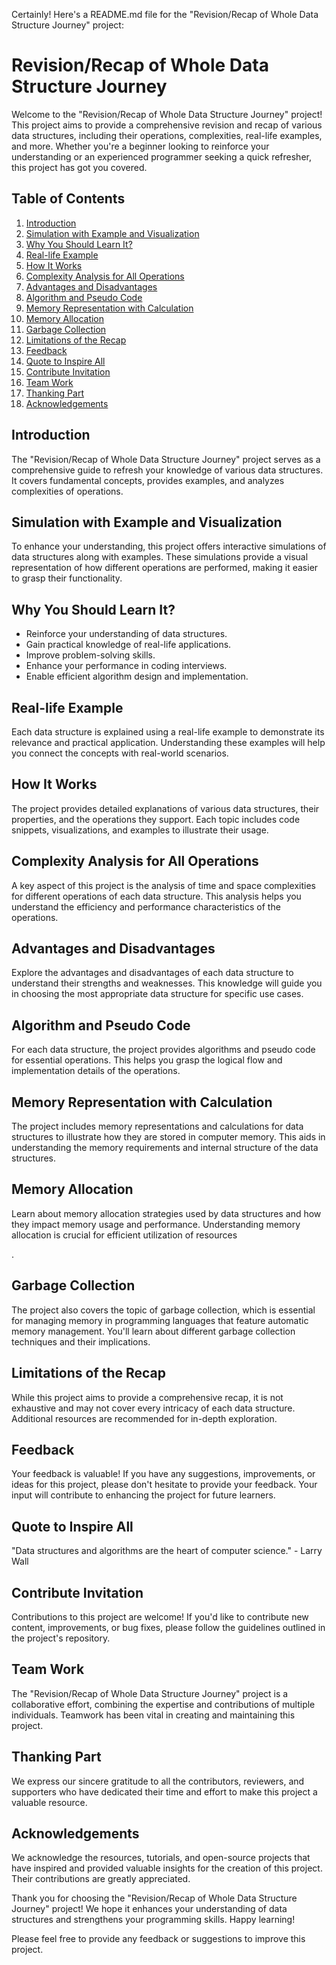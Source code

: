 Certainly! Here's a README.md file for the "Revision/Recap of Whole Data Structure Journey" project:

# Revision/Recap of Whole Data Structure Journey

Welcome to the "Revision/Recap of Whole Data Structure Journey" project! This project aims to provide a comprehensive revision and recap of various data structures, including their operations, complexities, real-life examples, and more. Whether you're a beginner looking to reinforce your understanding or an experienced programmer seeking a quick refresher, this project has got you covered.

## Table of Contents

1. [Introduction](#introduction)
2. [Simulation with Example and Visualization](#simulation-with-example-and-visualization)
3. [Why You Should Learn It?](#why-you-should-learn-it)
4. [Real-life Example](#real-life-example)
5. [How It Works](#how-it-works)
6. [Complexity Analysis for All Operations](#complexity-analysis-for-all-operations)
7. [Advantages and Disadvantages](#advantages-and-disadvantages)
8. [Algorithm and Pseudo Code](#algorithm-and-pseudo-code)
9. [Memory Representation with Calculation](#memory-representation-with-calculation)
10. [Memory Allocation](#memory-allocation)
11. [Garbage Collection](#garbage-collection)
12. [Limitations of the Recap](#limitations-of-the-recap)
13. [Feedback](#feedback)
14. [Quote to Inspire All](#quote-to-inspire-all)
15. [Contribute Invitation](#contribute-invitation)
16. [Team Work](#team-work)
17. [Thanking Part](#thanking-part)
18. [Acknowledgements](#acknowledgements)

## Introduction

The "Revision/Recap of Whole Data Structure Journey" project serves as a comprehensive guide to refresh your knowledge of various data structures. It covers fundamental concepts, provides examples, and analyzes complexities of operations.

## Simulation with Example and Visualization

To enhance your understanding, this project offers interactive simulations of data structures along with examples. These simulations provide a visual representation of how different operations are performed, making it easier to grasp their functionality.

## Why You Should Learn It?

- Reinforce your understanding of data structures.
- Gain practical knowledge of real-life applications.
- Improve problem-solving skills.
- Enhance your performance in coding interviews.
- Enable efficient algorithm design and implementation.

## Real-life Example

Each data structure is explained using a real-life example to demonstrate its relevance and practical application. Understanding these examples will help you connect the concepts with real-world scenarios.

## How It Works

The project provides detailed explanations of various data structures, their properties, and the operations they support. Each topic includes code snippets, visualizations, and examples to illustrate their usage.

## Complexity Analysis for All Operations

A key aspect of this project is the analysis of time and space complexities for different operations of each data structure. This analysis helps you understand the efficiency and performance characteristics of the operations.

## Advantages and Disadvantages

Explore the advantages and disadvantages of each data structure to understand their strengths and weaknesses. This knowledge will guide you in choosing the most appropriate data structure for specific use cases.

## Algorithm and Pseudo Code

For each data structure, the project provides algorithms and pseudo code for essential operations. This helps you grasp the logical flow and implementation details of the operations.

## Memory Representation with Calculation

The project includes memory representations and calculations for data structures to illustrate how they are stored in computer memory. This aids in understanding the memory requirements and internal structure of the data structures.

## Memory Allocation

Learn about memory allocation strategies used by data structures and how they impact memory usage and performance. Understanding memory allocation is crucial for efficient utilization of resources

.

## Garbage Collection

The project also covers the topic of garbage collection, which is essential for managing memory in programming languages that feature automatic memory management. You'll learn about different garbage collection techniques and their implications.

## Limitations of the Recap

While this project aims to provide a comprehensive recap, it is not exhaustive and may not cover every intricacy of each data structure. Additional resources are recommended for in-depth exploration.

## Feedback

Your feedback is valuable! If you have any suggestions, improvements, or ideas for this project, please don't hesitate to provide your feedback. Your input will contribute to enhancing the project for future learners.

## Quote to Inspire All

"Data structures and algorithms are the heart of computer science." - Larry Wall

## Contribute Invitation

Contributions to this project are welcome! If you'd like to contribute new content, improvements, or bug fixes, please follow the guidelines outlined in the project's repository.

## Team Work

The "Revision/Recap of Whole Data Structure Journey" project is a collaborative effort, combining the expertise and contributions of multiple individuals. Teamwork has been vital in creating and maintaining this project.

## Thanking Part

We express our sincere gratitude to all the contributors, reviewers, and supporters who have dedicated their time and effort to make this project a valuable resource.

## Acknowledgements

We acknowledge the resources, tutorials, and open-source projects that have inspired and provided valuable insights for the creation of this project. Their contributions are greatly appreciated.

Thank you for choosing the "Revision/Recap of Whole Data Structure Journey" project! We hope it enhances your understanding of data structures and strengthens your programming skills. Happy learning!

Please feel free to provide any feedback or suggestions to improve this project.

